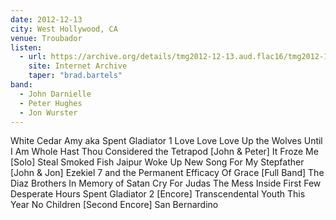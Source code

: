 ```yaml
---
date: 2012-12-13
city: West Hollywood, CA
venue: Troubador
listen:
  - url: https://archive.org/details/tmg2012-12-13.aud.flac16/tmg2012-12-13t01.flac
    site: Internet Archive
    taper: "brad.bartels"
band:
  - John Darnielle
  - Peter Hughes
  - Jon Wurster
---
```

White Cedar
Amy aka Spent Gladiator 1
Love Love Love
Up the Wolves
Until I Am Whole
Hast Thou Considered the Tetrapod
[John & Peter]
It Froze Me
[Solo]
Steal Smoked Fish
Jaipur
Woke Up New
Song For My Stepfather
[John & Jon]
Ezekiel 7 and the Permanent Efficacy Of Grace
[Full Band]
The Diaz Brothers
In Memory of Satan
Cry For Judas
The Mess Inside
First Few Desperate Hours
Spent Gladiator 2
[Encore]
Transcendental Youth
This Year
No Children
[Second Encore]
San Bernardino
